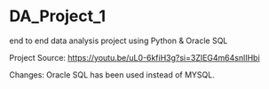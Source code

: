 # DA_Project_1
end to end data analysis project using Python &amp; Oracle SQL


Project Source: https://youtu.be/uL0-6kfiH3g?si=3ZIEG4m64snlIHbi

Changes: Oracle SQL has been used instead of MYSQL.
